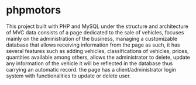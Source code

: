 # phpmotors
This project built with PHP and MySQL under the structure and architecture of MVC data consists of a page dedicated to the sale of vehicles, 
focuses mainly on the administration of the business, managing a customizable database that allows receiving information from the page as such, 
it has several features such as adding vehicles, classifications of vehicles, prices, quantities available among others, allows the administrator to delete,
update any information of the vehicle it will be reflected in the database thus carrying an automatic record. 
the page has a client/administrator login system with functionalities to update or delete user.
